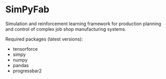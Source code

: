 # SimPyFab
Simulation and reinforcement learning framework for production planning and control of complex job shop manufacturing systems.


Required packages (latest versions):
- tensorforce
- simpy
- numpy
- pandas
- progressbar2
